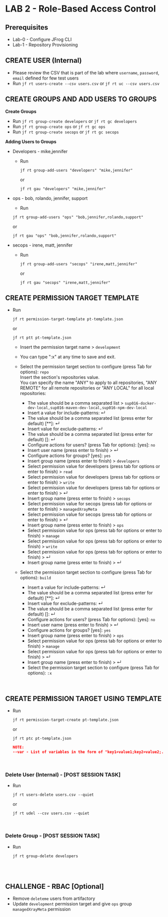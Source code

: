 # LAB 2 - Role-Based Access Control

## Prerequisites
- Lab-0 - Configure JFrog CLI
- Lab-1 - Repository Provisioning

## CREATE USER (Internal)
- Please review the CSV that is part of the lab where `username`, `password`, `email` defined for few test users
- Run ``jf rt users-create --csv users.csv`` or ``jf rt uc --csv users.csv``

## CREATE GROUPS AND ADD USERS TO GROUPS
**Create Groups**
- Run ``jf rt group-create developers`` or ``jf rt gc developers``
- Run ``jf rt group-create ops`` or ``jf rt gc ops``
- Run ``jf rt group-create secops`` or ``jf rt gc secops``


**Adding Users to Groups**
- Developers - mike,jennifer
    - Run

      ``jf rt group-add-users "developers" "mike,jennifer"``

      or

      ``jf rt gau "developers" "mike,jennifer"``


- ops - bob, rolando, jennifer, support
    - Run

    ``jf rt group-add-users "ops" "bob,jennifer,rolando,support"``

  or

    ``jf rt gau "ops" "bob,jennifer,rolando,support"``


- secops - irene, matt, jennifer
    - Run

      ``jf rt group-add-users "secops" "irene,matt,jennifer"``

      or

      ``jf rt gau "secops" "irene,matt,jennifer"``


## CREATE PERMISSION TARGET TEMPLATE
- Run

  ``jf rt permission-target-template pt-template.json``

  or

  ``jf rt ptt pt-template.json``
    - Insert the permission target name > `development`

    - You can type ":x" at any time to save and exit.
    - Select the permission target section to configure (press Tab for options): `repo` <br/>
      Insert the section's repositories value. <br/>
      You can specify the name "ANY" to apply to all repositories, "ANY REMOTE" for all remote repositories or "ANY LOCAL" for all local repositories:

        - The value should be a comma separated list > `sup016-docker-dev-local,sup016-maven-dev-local,sup016-npm-dev-local`
        - Insert a value for include-patterns: ↵
        - The value should be a comma separated list (press enter for default) [**]: ↵
        - Insert value for exclude-patterns: ↵
        - The value should be a comma separated list (press enter for default) []: ↵
        - Configure actions for users? (press Tab for options): [yes]: `no`
        - Insert user name (press enter to finish) > ↵
        - Configure actions for groups? [yes]: `yes`
        - Insert group name (press enter to finish) > `developers`
        - Select permission value for developers (press tab for options or enter to finish) > `read`
        - Select permission value for developers (press tab for options or enter to finish) > `write`
        - Select permission value for developers (press tab for options or enter to finish) > ↵
        - Insert group name (press enter to finish) > `secops`
        - Select permission value for secops (press tab for options or enter to finish) > `managedXrayMeta`
        - Select permission value for secops (press tab for options or enter to finish) > ↵
        - Insert group name (press enter to finish) > `ops`
        - Select permission value for ops (press tab for options or enter to finish) > `manage`
        - Select permission value for ops (press tab for options or enter to finish) > `write`
        - Select permission value for ops (press tab for options or enter to finish) > ↵
        - Insert group name (press enter to finish) > ↵
    - Select the permission target section to configure (press Tab for options): `build`
        - Insert a value for include-patterns: ↵
        - The value should be a comma separated list (press enter for default) [**]: ↵
        - Insert value for exclude-patterns: ↵
        - The value should be a comma separated list (press enter for default) []: ↵
        - Configure actions for users? (press Tab for options): [yes]: `no`
        - Insert user name (press enter to finish) > ↵
        - Configure actions for groups? [yes]: `yes`
        - Insert group name (press enter to finish) > `ops`
        - Select permission value for ops (press tab for options or enter to finish) > `manage`
        - Select permission value for ops (press tab for options or enter to finish) > ↵
        - Insert group name (press enter to finish) > ↵
        - Select the permission target section to configure (press Tab for options): `:x`

<br />

## CREATE PERMISSION TARGET USING TEMPLATE
- Run

  ``jf rt permission-target-create pt-template.json``

  or

  ``jf rt ptc pt-template.json``

    ```json
    NOTE:
    --var - List of variables in the form of "key1=value1;key2=value2;..." to be replaced in the template.
    ```

<br />


### Delete User (Internal) - [POST SESSION TASK]
- Run

  ``jf rt users-delete users.csv --quiet``

  or

  ``jf rt udel --csv users.csv --quiet``

<br />

### Delete Group - [POST SESSION TASK]
- Run

  ``jf rt group-delete developers``

<br />
<br />

## CHALLENGE - RBAC [Optional]
- Remove `deleteme` users from artifactory
- Update ``development`` permission target and give ``ops`` group ``managedXrayMeta`` permission
